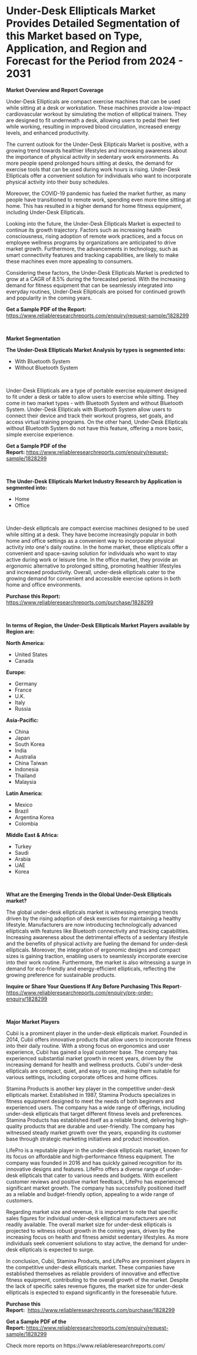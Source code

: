 <p><h1>Under-Desk Ellipticals Market Provides Detailed Segmentation of this Market based on Type, Application, and Region and Forecast for the Period from 2024 - 2031</h1></p><p><strong>Market Overview and Report Coverage</strong></p>
<p><p>Under-Desk Ellipticals are compact exercise machines that can be used while sitting at a desk or workstation. These machines provide a low-impact cardiovascular workout by simulating the motion of elliptical trainers. They are designed to fit underneath a desk, allowing users to pedal their feet while working, resulting in improved blood circulation, increased energy levels, and enhanced productivity.</p><p>The current outlook for the Under-Desk Ellipticals Market is positive, with a growing trend towards healthier lifestyles and increasing awareness about the importance of physical activity in sedentary work environments. As more people spend prolonged hours sitting at desks, the demand for exercise tools that can be used during work hours is rising. Under-Desk Ellipticals offer a convenient solution for individuals who want to incorporate physical activity into their busy schedules.</p><p>Moreover, the COVID-19 pandemic has fueled the market further, as many people have transitioned to remote work, spending even more time sitting at home. This has resulted in a higher demand for home fitness equipment, including Under-Desk Ellipticals.</p><p>Looking into the future, the Under-Desk Ellipticals Market is expected to continue its growth trajectory. Factors such as increasing health consciousness, rising adoption of remote work practices, and a focus on employee wellness programs by organizations are anticipated to drive market growth. Furthermore, the advancements in technology, such as smart connectivity features and tracking capabilities, are likely to make these machines even more appealing to consumers.</p><p>Considering these factors, the Under-Desk Ellipticals Market is predicted to grow at a CAGR of 8.5% during the forecasted period. With the increasing demand for fitness equipment that can be seamlessly integrated into everyday routines, Under-Desk Ellipticals are poised for continued growth and popularity in the coming years.</p></p>
<p><strong>Get a Sample PDF of the Report:</strong> <a href="https://www.reliableresearchreports.com/enquiry/request-sample/1828299">https://www.reliableresearchreports.com/enquiry/request-sample/1828299</a></p>
<p>&nbsp;</p>
<p><strong>Market Segmentation</strong></p>
<p><strong>The Under-Desk Ellipticals Market Analysis by types is segmented into:</strong></p>
<p><ul><li>With Bluetooth System</li><li>Without Bluetooth System</li></ul></p>
<p>&nbsp;</p>
<p><p>Under-Desk Ellipticals are a type of portable exercise equipment designed to fit under a desk or table to allow users to exercise while sitting. They come in two market types - with Bluetooth System and without Bluetooth System. Under-Desk Ellipticals with Bluetooth System allow users to connect their device and track their workout progress, set goals, and access virtual training programs. On the other hand, Under-Desk Ellipticals without Bluetooth System do not have this feature, offering a more basic, simple exercise experience.</p></p>
<p><strong>Get a Sample PDF of the Report:</strong>&nbsp;<a href="https://www.reliableresearchreports.com/enquiry/request-sample/1828299">https://www.reliableresearchreports.com/enquiry/request-sample/1828299</a></p>
<p>&nbsp;</p>
<p><strong>The Under-Desk Ellipticals Market Industry Research by Application is segmented into:</strong></p>
<p><ul><li>Home</li><li>Office</li></ul></p>
<p>&nbsp;</p>
<p><p>Under-desk ellipticals are compact exercise machines designed to be used while sitting at a desk. They have become increasingly popular in both home and office settings as a convenient way to incorporate physical activity into one's daily routine. In the home market, these ellipticals offer a convenient and space-saving solution for individuals who want to stay active during work or leisure time. In the office market, they provide an ergonomic alternative to prolonged sitting, promoting healthier lifestyles and increased productivity. Overall, under-desk ellipticals cater to the growing demand for convenient and accessible exercise options in both home and office environments.</p></p>
<p><strong>Purchase this Report:</strong>&nbsp; <a href="https://www.reliableresearchreports.com/purchase/1828299">https://www.reliableresearchreports.com/purchase/1828299</a></p>
<p>&nbsp;</p>
<p><strong>In terms of Region, the Under-Desk Ellipticals Market Players available by Region are:</strong></p>
<p>
    <p> <strong> North America: </strong>
        <ul>
            <li>United States</li>
            <li>Canada</li>
        </ul>
        </p> 
    <p> <strong> Europe: </strong>
        <ul>
            <li>Germany</li>
            <li>France</li>
            <li>U.K.</li>
            <li>Italy</li>
            <li>Russia</li>
        </ul>
        </p> 
    <p> <strong> Asia-Pacific: </strong>
        <ul>
            <li>China</li>
            <li>Japan</li>
            <li>South Korea</li>
            <li>India</li>
            <li>Australia</li>
            <li>China Taiwan</li>
            <li>Indonesia</li>
            <li>Thailand</li>
            <li>Malaysia</li>
        </ul>
        </p> 
    <p> <strong> Latin America: </strong>
        <ul>
            <li>Mexico</li>
            <li>Brazil</li>
            <li>Argentina Korea</li>
            <li>Colombia</li>
        </ul>
        </p> 
    <p> <strong> Middle East & Africa: </strong>
        <ul>
            <li>Turkey</li>
            <li>Saudi</li>
            <li>Arabia</li>
            <li>UAE</li>
            <li>Korea</li>
        </ul>
    </p>
    </p>
<p>&nbsp;</p>
<p><strong>What are the Emerging Trends in the Global Under-Desk Ellipticals market?</strong></p>
<p><p>The global under-desk ellipticals market is witnessing emerging trends driven by the rising adoption of desk exercises for maintaining a healthy lifestyle. Manufacturers are now introducing technologically advanced ellipticals with features like Bluetooth connectivity and tracking capabilities. Increasing awareness about the detrimental effects of a sedentary lifestyle and the benefits of physical activity are fueling the demand for under-desk ellipticals. Moreover, the integration of ergonomic designs and compact sizes is gaining traction, enabling users to seamlessly incorporate exercise into their work routine. Furthermore, the market is also witnessing a surge in demand for eco-friendly and energy-efficient ellipticals, reflecting the growing preference for sustainable products.</p></p>
<p><strong>Inquire or Share Your Questions If Any Before Purchasing This Report</strong>- <a href="https://www.reliableresearchreports.com/enquiry/pre-order-enquiry/1828299">https://www.reliableresearchreports.com/enquiry/pre-order-enquiry/1828299</a></p>
<p>&nbsp;</p>
<p><strong>Major Market Players</strong></p>
<p><p>Cubii is a prominent player in the under-desk ellipticals market. Founded in 2014, Cubii offers innovative products that allow users to incorporate fitness into their daily routine. With a strong focus on ergonomics and user experience, Cubii has gained a loyal customer base. The company has experienced substantial market growth in recent years, driven by the increasing demand for health and wellness products. Cubii's under-desk ellipticals are compact, quiet, and easy to use, making them suitable for various settings, including corporate offices and home offices.</p><p>Stamina Products is another key player in the competitive under-desk ellipticals market. Established in 1987, Stamina Products specializes in fitness equipment designed to meet the needs of both beginners and experienced users. The company has a wide range of offerings, including under-desk ellipticals that target different fitness levels and preferences. Stamina Products has established itself as a reliable brand, delivering high-quality products that are durable and user-friendly. The company has witnessed steady market growth over the years, expanding its customer base through strategic marketing initiatives and product innovation.</p><p>LifePro is a reputable player in the under-desk ellipticals market, known for its focus on affordable and high-performance fitness equipment. The company was founded in 2016 and has quickly gained recognition for its innovative designs and features. LifePro offers a diverse range of under-desk ellipticals that cater to various needs and budgets. With excellent customer reviews and positive market feedback, LifePro has experienced significant market growth. The company has successfully positioned itself as a reliable and budget-friendly option, appealing to a wide range of customers.</p><p>Regarding market size and revenue, it is important to note that specific sales figures for individual under-desk elliptical manufacturers are not readily available. The overall market size for under-desk ellipticals is projected to witness robust growth in the coming years, driven by the increasing focus on health and fitness amidst sedentary lifestyles. As more individuals seek convenient solutions to stay active, the demand for under-desk ellipticals is expected to surge.</p><p>In conclusion, Cubii, Stamina Products, and LifePro are prominent players in the competitive under-desk ellipticals market. These companies have established themselves as reliable providers of innovative and effective fitness equipment, contributing to the overall growth of the market. Despite the lack of specific sales revenue figures, the market size for under-desk ellipticals is expected to expand significantly in the foreseeable future.</p></p>
<p><strong>Purchase this Report:</strong>&nbsp;&nbsp;<a href="https://www.reliableresearchreports.com/purchase/1828299">https://www.reliableresearchreports.com/purchase/1828299</a></p>
<p></p>
<p><strong>Get a Sample PDF of the Report:</strong>&nbsp;<a href="https://www.reliableresearchreports.com/enquiry/request-sample/1828299">https://www.reliableresearchreports.com/enquiry/request-sample/1828299</a></p>
<p>Check more reports on https://www.reliableresearchreports.com/</p>